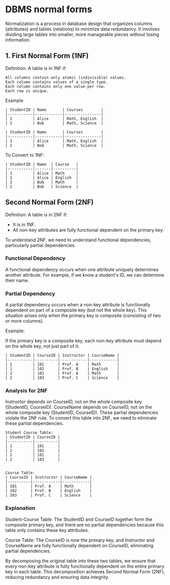 # DBMS normal forms

Normalization is a process in database design that organizes columns (attributes) and tables (relations) to minimize data redundancy. It involves dividing large tables into smaller, more manageable pieces without losing information.

## 1. First Normal Form (1NF)

Definition: A table is in 1NF if:

```
All columns contain only atomic (indivisible) values.
Each column contains values of a single type.
Each column contains only one value per row.
Each row is unique.
```

Example

```
| StudentID | Name       | Courses        |
|-----------|------------|----------------|
| 1         | Alice      | Math, English  |
| 2         | Bob        | Math, Science  |

| StudentID | Name       | Courses        |
|-----------|------------|----------------|
| 1         | Alice      | Math, English  |
| 2         | Bob        | Math, Science  |
```

To Convert to 1NF:

```
| StudentID | Name  | Course   |
|-----------|-------|----------|
| 1         | Alice | Math     |
| 1         | Alice | English  |
| 2         | Bob   | Math     |
| 2         | Bob   | Science  |
```

## Second Normal Form (2NF)

Definition: A table is in 2NF if:
- It is in 1NF.
- All non-key attributes are fully functional dependent on the primary key.

To understand 2NF, we need to understand functional dependencies, particularly partial dependencies.

### Functional Dependency
A functional dependency occurs when one attribute uniquely determines another attribute. For example, if we know a student's ID, we can determine their name.

### Partial Dependency
A partial dependency occurs when a non-key attribute is functionally dependent on part of a composite key (but not the whole key). This situation arises only when the primary key is composite (consisting of two or more columns).

Example:

If the primary key is a composite key, each non-key attribute must depend on the whole key, not just part of it.

```
| StudentID | CourseID | Instructor | CourseName |
|-----------|----------|------------|------------|
| 1         | 101      | Prof. A    | Math       |
| 1         | 102      | Prof. B    | English    |
| 2         | 101      | Prof. A    | Math       |
| 2         | 103      | Prof. C    | Science    |

```


### Analysis for 2NF

Instructor depends on CourseID, not on the whole composite key (StudentID, CourseID).
CourseName depends on CourseID, not on the whole composite key (StudentID, CourseID).
These partial dependencies violate the 2NF rule. To convert this table into 2NF, we need to eliminate these partial dependencies.

```
Student Course Table:
| StudentID | CourseID |
|-----------|----------|
| 1         | 101      |
| 1         | 102      |
| 2         | 101      |
| 2         | 103      |


Course Table:
| CourseID | Instructor | CourseName |
|----------|------------|------------|
| 101      | Prof. A    | Math       |
| 102      | Prof. B    | English    |
| 103      | Prof. C    | Science    |

```

### Explanation
Student-Course Table: The StudentID and CourseID together form the composite primary key, and there are no partial dependencies because this table only contains these key attributes.

Course Table: The CourseID is now the primary key, and Instructor and CourseName are fully functionally dependent on CourseID, eliminating partial dependencies.

By decomposing the original table into these two tables, we ensure that every non-key attribute is fully functionally dependent on the entire primary key in each table. This decomposition achieves Second Normal Form (2NF), reducing redundancy and ensuring data integrity.
